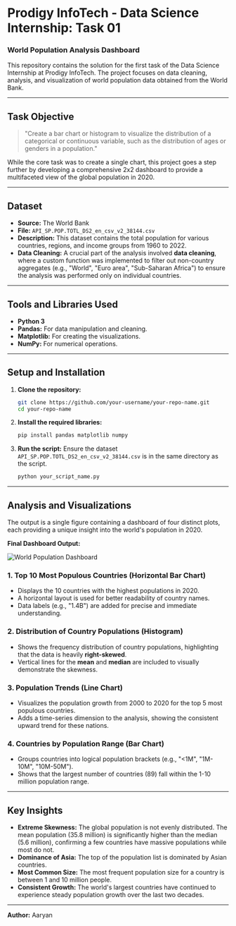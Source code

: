 # Prodigy InfoTech - Data Science Internship: Task 01
### World Population Analysis Dashboard

This repository contains the solution for the first task of the Data Science Internship at Prodigy InfoTech. The project focuses on data cleaning, analysis, and visualization of world population data obtained from the World Bank.

---

## Task Objective

> "Create a bar chart or histogram to visualize the distribution of a categorical or continuous variable, such as the distribution of ages or genders in a population."

While the core task was to create a single chart, this project goes a step further by developing a comprehensive 2x2 dashboard to provide a multifaceted view of the global population in 2020.

---

## Dataset
*   **Source:** The World Bank
*   **File:** `API_SP.POP.TOTL_DS2_en_csv_v2_38144.csv`
*   **Description:** This dataset contains the total population for various countries, regions, and income groups from 1960 to 2022.
*   **Data Cleaning:** A crucial part of the analysis involved **data cleaning**, where a custom function was implemented to filter out non-country aggregates (e.g., "World", "Euro area", "Sub-Saharan Africa") to ensure the analysis was performed only on individual countries.

---

## Tools and Libraries Used
*   **Python 3**
*   **Pandas:** For data manipulation and cleaning.
*   **Matplotlib:** For creating the visualizations.
*   **NumPy:** For numerical operations.

---

## Setup and Installation

1.  **Clone the repository:**
    ```bash
    git clone https://github.com/your-username/your-repo-name.git
    cd your-repo-name
    ```

2.  **Install the required libraries:**
    ```bash
    pip install pandas matplotlib numpy
    ```

3.  **Run the script:**
    Ensure the dataset `API_SP.POP.TOTL_DS2_en_csv_v2_38144.csv` is in the same directory as the script.
    ```bash
    python your_script_name.py
    ```

---

## Analysis and Visualizations

The output is a single figure containing a dashboard of four distinct plots, each providing a unique insight into the world's population in 2020.

**Final Dashboard Output:**

![World Population Dashboard](https://github.com/user-attachments/assets/3f337711-c879-4e6f-9621-685d299ef0ff)

### 1. Top 10 Most Populous Countries (Horizontal Bar Chart)
*   Displays the 10 countries with the highest populations in 2020.
*   A horizontal layout is used for better readability of country names.
*   Data labels (e.g., "1.4B") are added for precise and immediate understanding.

### 2. Distribution of Country Populations (Histogram)
*   Shows the frequency distribution of country populations, highlighting that the data is heavily **right-skewed**.
*   Vertical lines for the **mean** and **median** are included to visually demonstrate the skewness.

### 3. Population Trends (Line Chart)
*   Visualizes the population growth from 2000 to 2020 for the top 5 most populous countries.
*   Adds a time-series dimension to the analysis, showing the consistent upward trend for these nations.

### 4. Countries by Population Range (Bar Chart)
*   Groups countries into logical population brackets (e.g., "<1M", "1M-10M", "10M-50M").
*   Shows that the largest number of countries (89) fall within the 1-10 million population range.

---

## Key Insights

*   **Extreme Skewness:** The global population is not evenly distributed. The mean population (35.8 million) is significantly higher than the median (5.6 million), confirming a few countries have massive populations while most do not.
*   **Dominance of Asia:** The top of the population list is dominated by Asian countries.
*   **Most Common Size:** The most frequent population size for a country is between 1 and 10 million people.
*   **Consistent Growth:** The world's largest countries have continued to experience steady population growth over the last two decades.

---
**Author:** Aaryan
